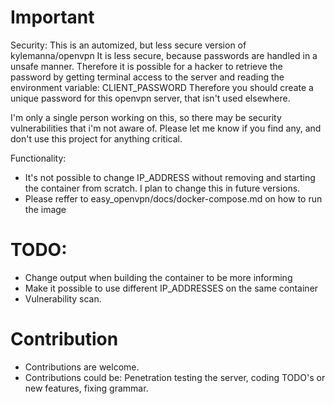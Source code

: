 # Important
Security:
This is an automized, but less secure version of kylemanna/openvpn
It is less secure, because passwords are handled in a unsafe manner. Therefore it is possible for a hacker to retrieve the password by getting terminal access to the server and reading the environment variable: CLIENT_PASSWORD
Therefore you should create a unique password for this openvpn server, that isn't used elsewhere.

I'm only a single person working on this, so there may be security vulnerabilities that i'm not aware of. Please let me know if you find any, and don't use this project for anything critical.

Functionality:
- It's not possible to change IP_ADDRESS without removing and starting the container from scratch. I plan to change this in future versions.
- Please reffer to easy_openvpn/docs/docker-compose.md on how to run the image

# TODO:
- Change output when building the container to be more informing
- Make it possible to use different IP_ADDRESSES on the same container
- Vulnerability scan.

# Contribution
- Contributions are welcome.
- Contributions could be: Penetration testing the server, coding TODO's or new features, fixing grammar.
